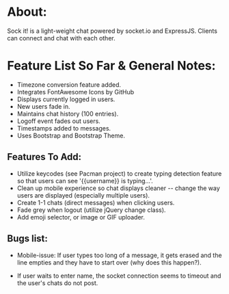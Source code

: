 # About:
Sock it! is a light-weight chat powered by socket.io and ExpressJS. Clients can connect and chat with each other.

# Feature List So Far & General Notes:
- Timezone conversion feature added.
- Integrates FontAwesome Icons by GitHub
- Displays currently logged in users.
- New users fade in.
- Maintains chat history (100 entries).
- Logoff event fades out users.
- Timestamps added to messages.
- Uses Bootstrap and Bootstrap Theme.

## Features To Add:

- Utilize keycodes (see Pacman project) to create typing detection feature so that users can see '{{username}} is typing...'.
- Clean up mobile experience so chat displays cleaner -- change the way users are displayed (especially multiple users).
- Create 1-1 chats (direct messages) when clicking users.
- Fade grey when logout (utilize jQuery change class).
- Add emoji selector, or image or GIF uploader.

## Bugs list:

- Mobile-issue: If user types too long of a message, it gets erased and the line empties and they have to start over (why does this happen?).

- If user waits to enter name, the socket connection seems to timeout and the user's chats do not post.
